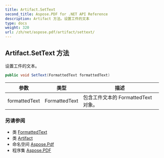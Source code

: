 ```yaml
---
title: Artifact.SetText
second_title: Aspose.PDF for .NET API Reference
description: Artifact 方法。设置工件的文本
type: docs
weight: 320
url: /zh/net/aspose.pdf/artifact/settext/
---
```

## Artifact.SetText 方法

设置工件的文本。

```csharp
public void SetText(FormattedText formattedText)
```

| 参数 | 类型 | 描述 |
| --- | --- | --- |
| formattedText | FormattedText | 包含工件文本的 FormattedText 对象。 |

### 另请参阅

* 类 [FormattedText](../../../aspose.pdf.facades/formattedtext/)
* 类 [Artifact](../)
* 命名空间 [Aspose.Pdf](../../../aspose.pdf/)
* 程序集 [Aspose.PDF](../../../)